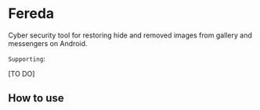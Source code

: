 # Fereda

Cyber security tool for restoring hide and removed images from gallery and messengers on Android.

`Supporting`:

[TO DO]

## How to use
